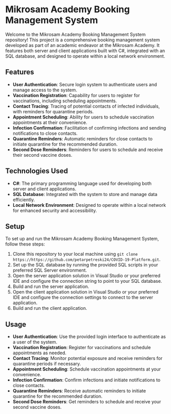 # Mikrosam Academy Booking Management System

Welcome to the Mikrosam Academy Booking Management System repository! This project is a comprehensive booking management system developed as part of an academic endeavor at the Mikrosam Academy. It features both server and client applications built with C#, integrated with an SQL database, and designed to operate within a local network environment.

## Features

- **User Authentication**: Secure login system to authenticate users and manage access to the system.
- **Vaccination Registration**: Capability for users to register for vaccinations, including scheduling appointments.
- **Contact Tracing**: Tracing of potential contacts of infected individuals, with reminders for quarantine periods.
- **Appointment Scheduling**: Ability for users to schedule vaccination appointments at their convenience.
- **Infection Confirmation**: Facilitation of confirming infections and sending notifications to close contacts.
- **Quarantine Reminders**: Automatic reminders for close contacts to initiate quarantine for the recommended duration.
- **Second Dose Reminders**: Reminders for users to schedule and receive their second vaccine doses.

## Technologies Used

- **C#**: The primary programming language used for developing both server and client applications.
- **SQL Database**: Integrated with the system to store and manage data efficiently.
- **Local Network Environment**: Designed to operate within a local network for enhanced security and accessibility.

## Setup

To set up and run the Mikrosam Academy Booking Management System, follow these steps:

1. Clone this repository to your local machine using `git clone https://https://github.com/petarpetreski24/COVID-19-Platform.git`.
2. Set up the SQL database by running the provided SQL scripts in your preferred SQL Server environment.
3. Open the server application solution in Visual Studio or your preferred IDE and configure the connection string to point to your SQL database.
4. Build and run the server application.
5. Open the client application solution in Visual Studio or your preferred IDE and configure the connection settings to connect to the server application.
6. Build and run the client application.

## Usage

- **User Authentication**: Use the provided login interface to authenticate as a user of the system.
- **Vaccination Registration**: Register for vaccinations and schedule appointments as needed.
- **Contact Tracing**: Monitor potential exposure and receive reminders for quarantine periods if necessary.
- **Appointment Scheduling**: Schedule vaccination appointments at your convenience.
- **Infection Confirmation**: Confirm infections and initiate notifications to close contacts.
- **Quarantine Reminders**: Receive automatic reminders to initiate quarantine for the recommended duration.
- **Second Dose Reminders**: Get reminders to schedule and receive your second vaccine doses.
